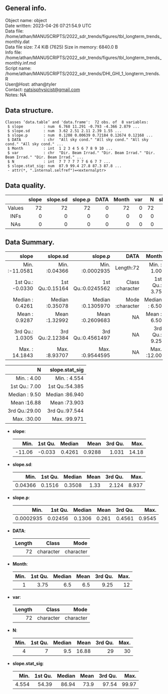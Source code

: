 <!-- This is a markdown file. -->


 General info.
---------------

Object name:    object      
Date written:   2023-04-26 07:21:54.9 UTC  
Data file:      /home/athan/MANUSCRIPTS/2022_sdr_trends/figures/tbl_longterm_trends_monthly.dat      
Data file size: 7.4 KiB (7625) 
Size in memory: 6840.0 B      
Info file:      /home/athan/MANUSCRIPTS/2022_sdr_trends/figures/tbl_longterm_trends_monthly.inf.md      
Script name:    /home/athan/MANUSCRIPTS/2022_sdr_trends/DHI_GHI_1_longterm_trends.R      
User@Host:      athan@tyler   
Contact:        <natsisphysicist@gmail.com>      
Notes:          NA      


 Data structure.
-----------------

```
Classes ‘data.table’ and 'data.frame':	72 obs. of  8 variables:
 $ slope         : num  6.768 11.291 -0.793 -4.366 2.879 ...
 $ slope.sd      : num  3.62 2.51 2.11 2.39 1.55 ...
 $ slope.p       : num  0.1208 0.00639 0.72184 0.12674 0.12168 ...
 $ DATA          : chr  "All sky cond." "All sky cond." "All sky cond." "All sky cond." ...
 $ Month         : int  1 2 3 4 5 6 7 8 9 10 ...
 $ var           : chr  "Dir. Beam Irrad." "Dir. Beam Irrad." "Dir. Beam Irrad." "Dir. Beam Irrad." ...
 $ N             : int  7 7 7 7 7 7 6 6 7 7 ...
 $ slope.stat_sig: num  87.9 99.4 27.8 87.3 87.8 ...
 - attr(*, ".internal.selfref")=<externalptr> 
```


 Data quality.
---------------

| &nbsp; | slope | slope.sd | slope.p | DATA | Month | var |  N | slope.stat_sig |
|:------:|------:|---------:|--------:|-----:|------:|----:|---:|---------------:|
| Values |    72 |       72 |      72 |    0 |    72 |   0 | 72 |             72 |
|  INFs  |     0 |        0 |       0 |    0 |     0 |   0 |  0 |              0 |
|  NAs   |     0 |        0 |       0 |    0 |     0 |   0 |  0 |              0 |


 Data Summary.
---------------

|            slope |        slope.sd |           slope.p |             DATA |         Month |              var |
|-----------------:|----------------:|------------------:|-----------------:|--------------:|-----------------:|
| Min.   :-11.0581 | Min.   :0.04366 | Min.   :0.0002935 |        Length:72 | Min.   : 1.00 |        Length:72 |
| 1st Qu.: -0.0330 | 1st Qu.:0.15164 | 1st Qu.:0.0245562 | Class :character | 1st Qu.: 3.75 | Class :character |
| Median :  0.4261 | Median :0.35078 | Median :0.1305970 | Mode  :character | Median : 6.50 | Mode  :character |
| Mean   :  0.9287 | Mean   :1.32992 | Mean   :0.2609683 |               NA | Mean   : 6.50 |               NA |
| 3rd Qu.:  1.0305 | 3rd Qu.:2.12384 | 3rd Qu.:0.4561497 |               NA | 3rd Qu.: 9.25 |               NA |
| Max.   : 14.1843 | Max.   :8.93707 | Max.   :0.9544595 |               NA | Max.   :12.00 |               NA |

 

|             N | slope.stat_sig |
|--------------:|---------------:|
| Min.   : 4.00 | Min.   : 4.554 |
| 1st Qu.: 7.00 | 1st Qu.:54.385 |
| Median : 9.50 | Median :86.940 |
| Mean   :16.88 | Mean   :73.903 |
| 3rd Qu.:29.00 | 3rd Qu.:97.544 |
| Max.   :30.00 | Max.   :99.971 |



  * **slope**:


    |   Min. | 1st Qu. | Median |   Mean | 3rd Qu. |  Max. |
    |-------:|--------:|-------:|-------:|--------:|------:|
    | -11.06 |  -0.033 | 0.4261 | 0.9288 |   1.031 | 14.18 |

  * **slope.sd**:


    |    Min. | 1st Qu. | Median | Mean | 3rd Qu. |  Max. |
    |--------:|--------:|-------:|-----:|--------:|------:|
    | 0.04366 |  0.1516 | 0.3508 | 1.33 |   2.124 | 8.937 |

  * **slope.p**:


    |      Min. | 1st Qu. | Median |  Mean | 3rd Qu. |   Max. |
    |----------:|--------:|-------:|------:|--------:|-------:|
    | 0.0002935 | 0.02456 | 0.1306 | 0.261 |  0.4561 | 0.9545 |

  * **DATA**:


    | Length |     Class |      Mode |
    |-------:|----------:|----------:|
    |     72 | character | character |

  * **Month**:


    | Min. | 1st Qu. | Median | Mean | 3rd Qu. | Max. |
    |-----:|--------:|-------:|-----:|--------:|-----:|
    |    1 |    3.75 |    6.5 |  6.5 |    9.25 |   12 |

  * **var**:


    | Length |     Class |      Mode |
    |-------:|----------:|----------:|
    |     72 | character | character |

  * **N**:


    | Min. | 1st Qu. | Median |  Mean | 3rd Qu. | Max. |
    |-----:|--------:|-------:|------:|--------:|-----:|
    |    4 |       7 |    9.5 | 16.88 |      29 |   30 |

  * **slope.stat_sig**:


    |  Min. | 1st Qu. | Median | Mean | 3rd Qu. |  Max. |
    |------:|--------:|-------:|-----:|--------:|------:|
    | 4.554 |   54.39 |  86.94 | 73.9 |   97.54 | 99.97 |


<!-- end of list -->


